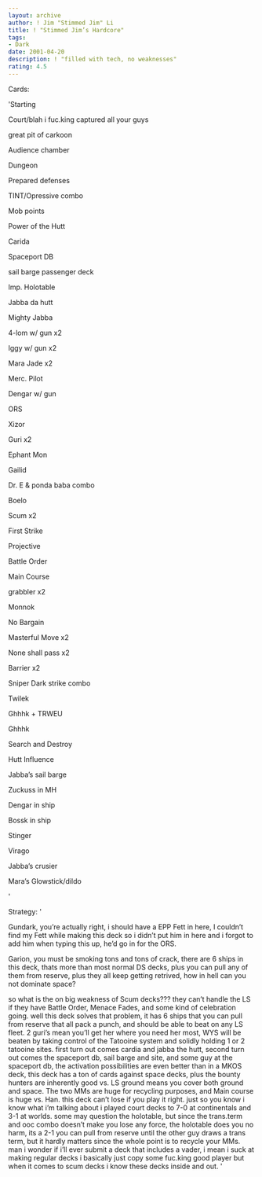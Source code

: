 ```yaml
---
layout: archive
author: ! Jim "Stimmed Jim" Li
title: ! "Stimmed Jim’s Hardcore"
tags:
- Dark
date: 2001-04-20
description: ! "filled with tech, no weaknesses"
rating: 4.5
---
```

Cards: 

'Starting

Court/blah i fuc.king captured all your guys

great pit of carkoon

Audience chamber

Dungeon

Prepared defenses

TINT/Opressive combo

Mob points

Power of the Hutt


Carida

Spaceport DB

sail barge passenger deck

Imp. Holotable


Jabba da hutt

Mighty Jabba

4-lom w/ gun x2

Iggy w/ gun x2

Mara Jade x2

Merc. Pilot

Dengar w/ gun

ORS

Xizor

Guri x2

Ephant Mon

Gailid

Dr. E & ponda baba combo

Boelo


Scum x2

First Strike

Projective

Battle Order

Main Course

grabbler x2

Monnok

No Bargain

Masterful Move x2

None shall pass x2

Barrier x2

Sniper Dark strike combo

Twilek

Ghhhk + TRWEU

Ghhhk

Search and Destroy

Hutt Influence


Jabba’s sail barge

Zuckuss in MH

Dengar in ship

Bossk in ship

Stinger

Virago

Jabba’s crusier


Mara’s Glowstick/dildo

'

Strategy: '

Gundark, you’re actually right, i should have a EPP Fett in here, I couldn’t find my Fett while making this deck so i didn’t put him in here and i forgot to add him when typing this up, he’d go in for the ORS.


Garion, you must be smoking tons and tons of crack, there are 6 ships in this deck, thats more than most normal DS decks, plus you can pull any of them from reserve, plus they all keep getting retrived, how in hell can you not dominate space?


so what is the on big weakness of Scum decks??? they can’t handle the LS if they have Battle Order, Menace Fades, and some kind of celebration going.  well this deck solves that problem, it has 6 ships that you can pull from reserve that all pack a punch, and should be able to beat on any LS fleet.  2 guri’s mean you’ll get her where you need her most, WYS will be beaten by taking control of the Tatooine system and solidly holding 1 or 2 tatooine sites.  first turn out comes cardia and jabba the hutt, second turn out comes the spaceport db, sail barge and site, and some guy at the spaceport db, the activation possibilities are even better than in a MKOS deck, this deck has a ton of cards against space decks, plus the bounty hunters are inherently good vs. LS ground means you cover both ground and space.  The two MMs are huge for recycling purposes, and Main course is huge vs. Han.  this deck can’t lose if you play it right.   just so you know i know what i’m talking about i played court decks to 7-0 at continentals and 3-1 at worlds. some may question the holotable, but since the trans.term and ooc combo doesn’t make you lose any force, the holotable does you no harm, its a 2-1 you can pull from reserve until the other guy draws a trans term, but it hardly matters since the whole point is to recycle your MMs. man i wonder if i’ll ever submit a deck that includes a vader, i mean i suck at making regular decks i basically just copy some fuc.king good player but when it comes to scum decks i know these decks inside and out. '